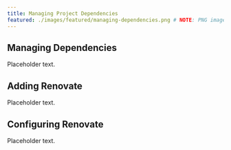 ```yaml
---
title: Managing Project Dependencies
featured: ./images/featured/managing-dependencies.png # NOTE: PNG image still needs to be created
---
```


## Managing Dependencies

Placeholder text.

## Adding Renovate

Placeholder text.

## Configuring Renovate

Placeholder text.
